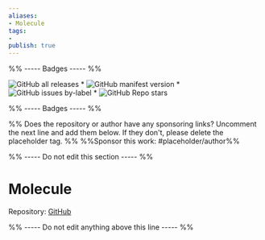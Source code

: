 ```yaml
---
aliases:
- Molecule
tags: 
- 
publish: true
---
```


%% ----- Badges ----- %%

![GitHub all releases](https://img.shields.io/github/downloads/manassadasivuni/obsidian-molecule/total?color=573E7A&logo=github&style=for-the-badge) * ![GitHub manifest version](https://img.shields.io/github/manifest-json/v/manassadasivuni/obsidian-molecule?color=573E7A&logo=github&style=for-the-badge) * ![GitHub issues by-label](https://img.shields.io/github/issues/manassadasivuni/obsidian-molecule/help%20wanted?color=573E7A&logo=github&style=for-the-badge) * ![GitHub Repo stars](https://img.shields.io/github/stars/manassadasivuni/obsidian-molecule?color=573E7A&logo=github&style=for-the-badge)

%% ----- Badges ----- %%

%% Does the repository or author have any sponsoring links? Uncomment the next line and add them below. If they don't, please delete the placeholder tag. %%
%%Sponsor this work: #placeholder/author%%

%% ----- Do not edit this section ----- %%

# Molecule

Repository: [GitHub](https://github.com/manassadasivuni/obsidian-molecule)



%% ----- Do not edit anything above this line ----- %% 

